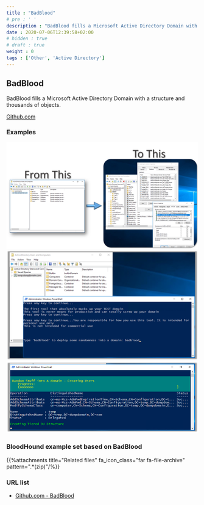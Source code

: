```yaml
---
title : "BadBlood"
# pre : ' '
description : "BadBlood fills a Microsoft Active Directory Domain with a structure and thousands of objects."
date : 2020-07-06T12:39:58+02:00
# hidden : true
# draft : true
weight : 0
tags : ['Other', 'Active Directory']
---
```


## BadBlood

BadBlood fills a Microsoft Active Directory Domain with a structure and thousands of objects.

[Github.com](https://github.com/davidprowe/BadBlood)

### Examples

![Example](images/example1.png)
![Example](images/example2.png)
![Example](images/example3.png)

### BloodHound example set based on BadBlood

{{%attachments title="Related files" fa_icon_class="far fa-file-archive" pattern=".*(zip)"/%}}

### URL list

* [Github.com - BadBlood](https://github.com/davidprowe/BadBlood)

